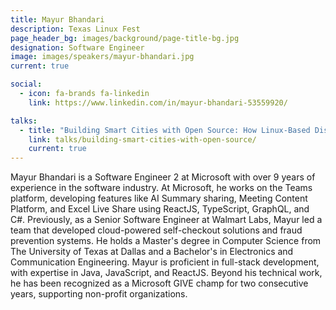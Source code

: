 ```yaml
---
title: Mayur Bhandari
description: Texas Linux Fest
page_header_bg: images/background/page-title-bg.jpg
designation: Software Engineer
image: images/speakers/mayur-bhandari.jpg
current: true

social:
  - icon: fa-brands fa-linkedin
    link: https://www.linkedin.com/in/mayur-bhandari-53559920/

talks:
  - title: "Building Smart Cities with Open Source: How Linux-Based Distributed Systems Are Transforming Urban Infrastructure"
    link: talks/building-smart-cities-with-open-source/
    current: true
---
```


Mayur Bhandari is a Software Engineer 2 at Microsoft with over 9 years of
experience in the software industry.  At Microsoft, he works on the Teams
platform, developing features like AI Summary sharing, Meeting Content
Platform, and Excel Live Share using ReactJS, TypeScript, GraphQL, and C#.
Previously, as a Senior Software Engineer at Walmart Labs, Mayur led a team
that developed cloud-powered self-checkout solutions and fraud prevention
systems.  He holds a Master's degree in Computer Science from The University of
Texas at Dallas and a Bachelor's in Electronics and Communication Engineering.
Mayur is proficient in full-stack development, with expertise in Java,
JavaScript, and ReactJS.  Beyond his technical work, he has been recognized as
a Microsoft GIVE champ for two consecutive years, supporting non-profit
organizations.
